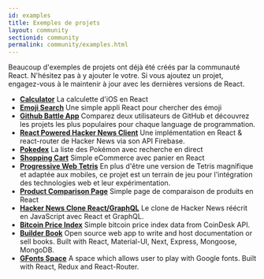 ```yaml
---
id: examples
title: Exemples de projets
layout: community
sectionid: community
permalink: community/examples.html
---
```


Beaucoup d'exemples de projets ont déjà été créés par la communauté React. N'hésitez pas à y ajouter le votre. Si vous ajoutez un projet, engagez-vous à le maintenir à jour avec les dernières versions de React.

* **[Calculator](https://github.com/ahfarmer/calculator)** La calculette d'iOS en React
* **[Emoji Search](https://github.com/ahfarmer/emoji-search)** Une simple appli React pour chercher des émoji
* **[Github Battle App](https://tm.dev/react-course-project/)** Comparez deux utilisateurs de GitHub et découvrez les projets les plus populaires pour chaque language de programmation.
* **[React Powered Hacker News Client](https://github.com/insin/react-hn)** Une implémentation en React & react-router de Hacker News via son API Firebase.
* **[Pokedex](https://github.com/alik0211/pokedex)** La liste des Pokémon avec recherche en direct
* **[Shopping Cart](https://github.com/jeffersonRibeiro/react-shopping-cart)** Simple eCommerce avec panier en React
* **[Progressive Web Tetris](https://github.com/skidding/flatris)** En plus d'être une version de Tetris magnifique et adaptée aux mobiles, ce projet est un terrain de jeu pour l'intégration des technologies web et leur expérimentation.
* **[Product Comparison Page](https://github.com/Rhymond/product-compare-react)** Simple page de comparaison de produits en React
* **[Hacker News Clone React/GraphQL](https://github.com/clintonwoo/hackernews-react-graphql)** Le clone de Hacker News réécrit en JavaScript avec React et GraphQL.
* **[Bitcoin Price Index](https://github.com/mrkjlchvz/bitcoin-price-index)** Simple bitcoin price index data from CoinDesk API.
* **[Builder Book](https://github.com/builderbook/builderbook)** Open source web app to write and host documentation or sell books. Built with React, Material-UI, Next, Express, Mongoose, MongoDB.
* **[GFonts Space](https://github.com/pankajladhar/GFontsSpace)** A space which allows user to play with Google fonts. Built with React, Redux and React-Router.
